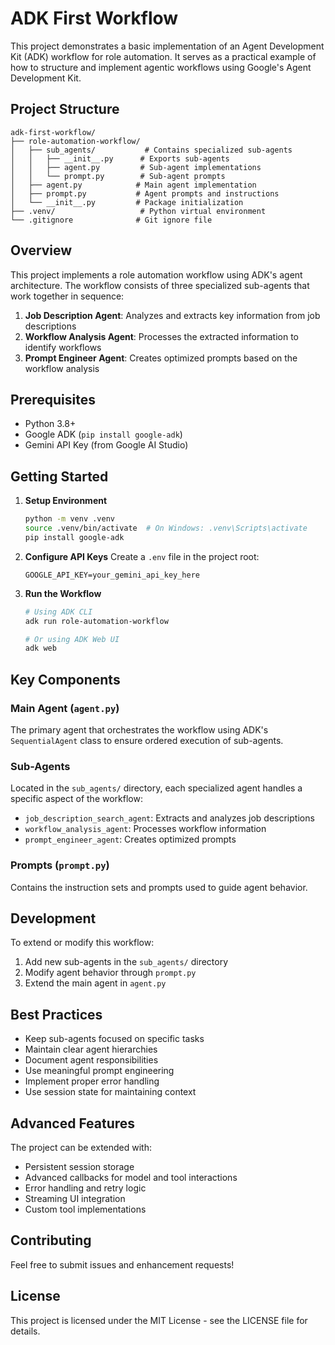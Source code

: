 # ADK First Workflow

This project demonstrates a basic implementation of an Agent Development Kit (ADK) workflow for role automation. It serves as a practical example of how to structure and implement agentic workflows using Google's Agent Development Kit.

## Project Structure

```
adk-first-workflow/
├── role-automation-workflow/
│   ├── sub_agents/           # Contains specialized sub-agents
│   │   ├── __init__.py      # Exports sub-agents
│   │   ├── agent.py         # Sub-agent implementations
│   │   └── prompt.py        # Sub-agent prompts
│   ├── agent.py            # Main agent implementation
│   ├── prompt.py           # Agent prompts and instructions
│   └── __init__.py         # Package initialization
├── .venv/                   # Python virtual environment
└── .gitignore              # Git ignore file
```

## Overview

This project implements a role automation workflow using ADK's agent architecture. The workflow consists of three specialized sub-agents that work together in sequence:

1. **Job Description Agent**: Analyzes and extracts key information from job descriptions
2. **Workflow Analysis Agent**: Processes the extracted information to identify workflows
3. **Prompt Engineer Agent**: Creates optimized prompts based on the workflow analysis

## Prerequisites

- Python 3.8+
- Google ADK (`pip install google-adk`)
- Gemini API Key (from Google AI Studio)

## Getting Started

1. **Setup Environment**

   ```bash
   python -m venv .venv
   source .venv/bin/activate  # On Windows: .venv\Scripts\activate
   pip install google-adk
   ```

2. **Configure API Keys**
   Create a `.env` file in the project root:

   ```
   GOOGLE_API_KEY=your_gemini_api_key_here
   ```

3. **Run the Workflow**

   ```bash
   # Using ADK CLI
   adk run role-automation-workflow

   # Or using ADK Web UI
   adk web
   ```

## Key Components

### Main Agent (`agent.py`)

The primary agent that orchestrates the workflow using ADK's `SequentialAgent` class to ensure ordered execution of sub-agents.

### Sub-Agents

Located in the `sub_agents/` directory, each specialized agent handles a specific aspect of the workflow:

- `job_description_search_agent`: Extracts and analyzes job descriptions
- `workflow_analysis_agent`: Processes workflow information
- `prompt_engineer_agent`: Creates optimized prompts

### Prompts (`prompt.py`)

Contains the instruction sets and prompts used to guide agent behavior.

## Development

To extend or modify this workflow:

1. Add new sub-agents in the `sub_agents/` directory
2. Modify agent behavior through `prompt.py`
3. Extend the main agent in `agent.py`

## Best Practices

- Keep sub-agents focused on specific tasks
- Maintain clear agent hierarchies
- Document agent responsibilities
- Use meaningful prompt engineering
- Implement proper error handling
- Use session state for maintaining context

## Advanced Features

The project can be extended with:

- Persistent session storage
- Advanced callbacks for model and tool interactions
- Error handling and retry logic
- Streaming UI integration
- Custom tool implementations

## Contributing

Feel free to submit issues and enhancement requests!

## License

This project is licensed under the MIT License - see the LICENSE file for details.

